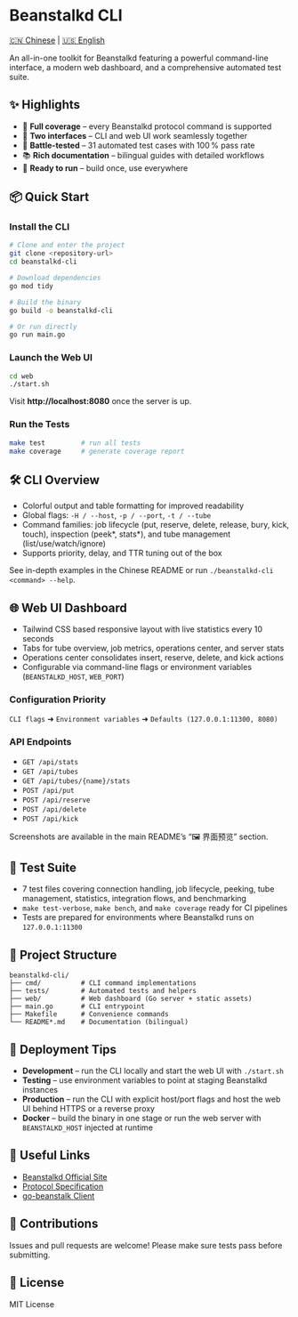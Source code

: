 # Beanstalkd CLI

[🇨🇳 Chinese](README.md) | [🇺🇸 English](README-EN.md)

An all-in-one toolkit for Beanstalkd featuring a powerful command-line interface, a modern web dashboard, and a comprehensive automated test suite.

## ✨ Highlights

- 🎯 **Full coverage** – every Beanstalkd protocol command is supported
- 🎨 **Two interfaces** – CLI and web UI work seamlessly together
- 🧪 **Battle-tested** – 31 automated test cases with 100 % pass rate
- 📚 **Rich documentation** – bilingual guides with detailed workflows
- 🚀 **Ready to run** – build once, use everywhere

## 📦 Quick Start

### Install the CLI

```bash
# Clone and enter the project
git clone <repository-url>
cd beanstalkd-cli

# Download dependencies
go mod tidy

# Build the binary
go build -o beanstalkd-cli

# Or run directly
go run main.go
```

### Launch the Web UI

```bash
cd web
./start.sh
```

Visit **http://localhost:8080** once the server is up.

### Run the Tests

```bash
make test         # run all tests
make coverage     # generate coverage report
```

## 🛠️ CLI Overview

- Colorful output and table formatting for improved readability
- Global flags: `-H / --host`, `-p / --port`, `-t / --tube`
- Command families: job lifecycle (put, reserve, delete, release, bury, kick, touch),
  inspection (peek*, stats*), and tube management (list/use/watch/ignore)
- Supports priority, delay, and TTR tuning out of the box

See in-depth examples in the Chinese README or run `./beanstalkd-cli <command> --help`.

## 🌐 Web UI Dashboard

- Tailwind CSS based responsive layout with live statistics every 10 seconds
- Tabs for tube overview, job metrics, operations center, and server stats
- Operations center consolidates insert, reserve, delete, and kick actions
- Configurable via command-line flags or environment variables (`BEANSTALKD_HOST`, `WEB_PORT`)

### Configuration Priority
`CLI flags` ➜ `Environment variables` ➜ `Defaults (127.0.0.1:11300, 8080)`

### API Endpoints
- `GET /api/stats`
- `GET /api/tubes`
- `GET /api/tubes/{name}/stats`
- `POST /api/put`
- `POST /api/reserve`
- `POST /api/delete`
- `POST /api/kick`

Screenshots are available in the main README’s “🖼️ 界面预览” section.

## 🧪 Test Suite

- 7 test files covering connection handling, job lifecycle, peeking, tube management, statistics, integration flows, and benchmarking
- `make test-verbose`, `make bench`, and `make coverage` ready for CI pipelines
- Tests are prepared for environments where Beanstalkd runs on `127.0.0.1:11300`

## 📁 Project Structure

```
beanstalkd-cli/
├── cmd/          # CLI command implementations
├── tests/        # Automated tests and helpers
├── web/          # Web dashboard (Go server + static assets)
├── main.go       # CLI entrypoint
├── Makefile      # Convenience commands
└── README*.md    # Documentation (bilingual)
```

## 🚀 Deployment Tips

- **Development** – run the CLI locally and start the web UI with `./start.sh`
- **Testing** – use environment variables to point at staging Beanstalkd instances
- **Production** – run the CLI with explicit host/port flags and host the web UI behind HTTPS or a reverse proxy
- **Docker** – build the binary in one stage or run the web server with `BEANSTALKD_HOST` injected at runtime

## 🔗 Useful Links

- [Beanstalkd Official Site](https://beanstalkd.github.io/)
- [Protocol Specification](https://github.com/beanstalkd/beanstalkd/blob/master/doc/protocol.txt)
- [go-beanstalk Client](https://github.com/beanstalkd/go-beanstalk)

## 🤝 Contributions

Issues and pull requests are welcome! Please make sure tests pass before submitting.

## 📄 License

MIT License

